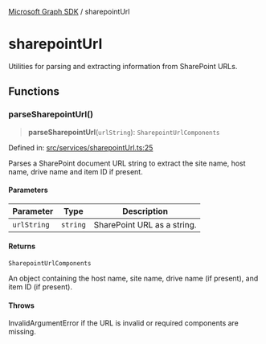 [Microsoft Graph SDK](README.md) / sharepointUrl

# sharepointUrl

Utilities for parsing and extracting information from SharePoint URLs.

## Functions

### parseSharepointUrl()

> **parseSharepointUrl**(`urlString`): `SharepointUrlComponents`

Defined in: [src/services/sharepointUrl.ts:25](https://github.com/Future-Secure-AI/microsoft-graph/blob/main/src/services/sharepointUrl.ts#L25)

Parses a SharePoint document URL string to extract the site name, host name, drive name and item ID if present.

#### Parameters

| Parameter | Type | Description |
| ------ | ------ | ------ |
| `urlString` | `string` | SharePoint URL as a string. |

#### Returns

`SharepointUrlComponents`

An object containing the host name, site name, drive name (if present), and item ID (if present).

#### Throws

InvalidArgumentError if the URL is invalid or required components are missing.
